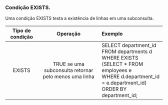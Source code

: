 ### Condição EXISTS.

Uma condição EXISTS testa a existência de linhas em uma subconsulta.

| **Tipo de condição** |                     **Operação**                      | **Exemplo**                                                                                                                                                   |
| :------------------: | :---------------------------------------------------: | :------------------------------------------------------------------------------------------------------------------------------------------------------------ |
|        EXISTS        | TRUE se uma subconsulta retornar pelo menos uma linha | SELECT department_id FROM departments d <br>WHERE EXISTS (SELECT \* FROM employees e <br>WHERE d.department_id = e.department_id) <br>ORDER BY department_id; |
